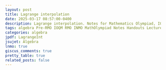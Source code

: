 ```yaml
---
layout: post
title: Lagrange interpolation
date: 2025-03-17 08:57:00-0400
description: Lagrange interpolation. Notes for Mathematics Olympiad, IOQM, RMO, INMO. Problem set, Solutions, Questions, Answers, Hints, Walkthroughs, Discussions, Solutions in pdf.
tags: algebra Pre-RMO IOQM RMO INMO MathOlympiad Notes Handouts LectureNotes
categories: algebra
jpdf: LagrangeInt
jsujet: Algebra
lnmo: true
giscus_comments: true
pretty_table: true
related_posts: false
---
```


